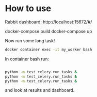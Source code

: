 # How to use

Rabbit dashboard:
http://localhost:15672/#/

docker-compose build
docker-compose up

Now run some long task!

```bash
docker container exec -it my_worker bash
```

In container bash run:

```bash

python -m test_celery.run_tasks &
python -m test_celery.run_tasks &
python -m test_celery.run_tasks &
```

and look at results and dashboard.
